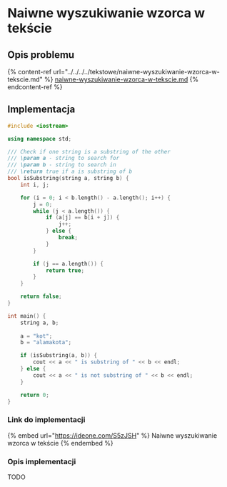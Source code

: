# Naiwne wyszukiwanie wzorca w tekście

## Opis problemu

{% content-ref url="../../../../tekstowe/naiwne-wyszukiwanie-wzorca-w-tekscie.md" %}
[naiwne-wyszukiwanie-wzorca-w-tekscie.md](../../../../tekstowe/naiwne-wyszukiwanie-wzorca-w-tekscie.md)
{% endcontent-ref %}

## Implementacja

```cpp
#include <iostream>

using namespace std;

/// Check if one string is a substring of the other
/// \param a - string to search for
/// \param b - string to search in
/// \return true if a is substring of b
bool isSubstring(string a, string b) {
    int i, j;

    for (i = 0; i < b.length() - a.length(); i++) {
        j = 0;
        while (j < a.length()) {
            if (a[j] == b[i + j]) {
                j++;
            } else {
                break;
            }
        }

        if (j == a.length()) {
            return true;
        }
    }

    return false;
}

int main() {
    string a, b;
    
    a = "kot";
    b = "alamakota";

    if (isSubstring(a, b)) {
        cout << a << " is substring of " << b << endl;
    } else {
        cout << a << " is not substring of " << b << endl;
    }

    return 0;
}
```

### Link do implementacji

{% embed url="https://ideone.com/S5zJSH" %}
Naiwne wyszukiwanie wzorca w tekście
{% endembed %}

### Opis implementacji

TODO
